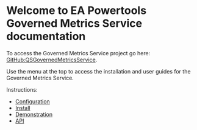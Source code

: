 # Welcome to EA Powertools Governed Metrics Service documentation

To access the Governed Metrics Service project go here: [GitHub:QSGovernedMetricsService](https://github.com/eapowertools/QSGovernedMetrics).

Use the menu at the top to access the installation and user guides for the Governed Metrics Service.

Instructions:

- [Configuration](user-guide/qsconfig.md)
- [Install](user-guide/install.md)
- [Demonstration](user-guide/demo.md)
- [API](gmsapi.md)